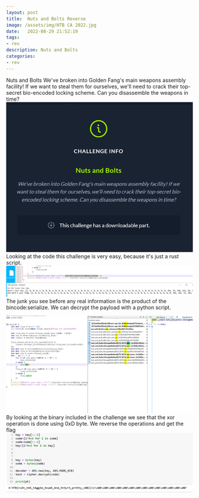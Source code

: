```yaml
---
layout: post
title:  Nuts and Bolts Reverse
image: /assets/img/HTB CA 2022.jpg
date:   2022-08-29 21:52:19
tags:
- rev
description: Nuts and Bolts
categories:
- rev
---
```


Nuts and Bolts
We've broken into Golden Fang's main weapons assembly facility! If we want to steal them for ourselves, we'll need to crack their top-secret bio-encoded locking scheme. Can you disassemble the weapons in time?
![](/assets/img/2022-05-19-14-35-59.png)
Looking at the code this challenge is very easy, because it's just a rust script.
![](/assets/img/2022-05-19-17-26-36.png)
The junk you see before any real information is the product of the bincode:serialize. We can decrypt the payload with a python script.

![](/assets/img/2022-05-19-17-37-18.png)
By looking at the binary included in the challenge we see that the xor operation is done using 0xD byte.
We reverse the operations and get the flag
![](/assets/img/2022-05-19-17-40-02.png)